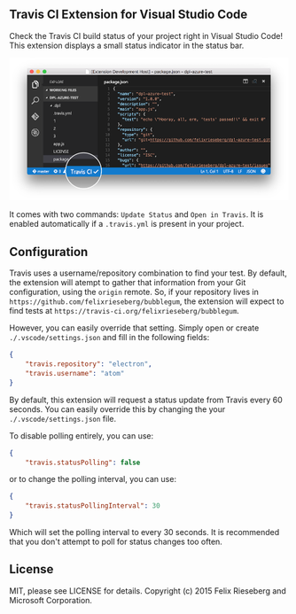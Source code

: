 ## Travis CI Extension for Visual Studio Code
Check the Travis CI build status of your project right in Visual Studio Code! This extension displays a small status indicator in the status bar.

![Screenshot](screen.png)

It comes with two commands: `Update Status` and `Open in Travis`. It is enabled automatically if a `.travis.yml` is present in your project.

## Configuration
Travis uses a username/repository combination to find your test. By default, the extension will atempt to gather that information from your Git configuration, using the `origin` remote. So, if your repository lives in `https://github.com/felixrieseberg/bubblegum`, the extension will expect to find tests at `https://travis-ci.org/felixrieseberg/bubblegum`.

However, you can easily override that setting. Simply open or create `./.vscode/settings.json` and fill in the following fields:

```json
{
    "travis.repository": "electron",
    "travis.username": "atom"
}
```

By default, this extension will request a status update from Travis every 60 seconds. You can easily override this by changing the your `./.vscode/settings.json` file.

To disable polling entirely, you can use:

```json
{
    "travis.statusPolling": false
```

or to change the polling interval, you can use:

```json
{
    "travis.statusPollingInterval": 30
}
```

Which will set the polling interval to every 30 seconds. It is recommended that you don't attempt to poll for status changes too often.

## License
MIT, please see LICENSE for details. Copyright (c) 2015 Felix Rieseberg and Microsoft Corporation.